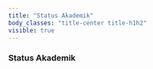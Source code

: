 ```yaml
---
title: "Status Akademik"
body_classes: "title-center title-h1h2"
visible: true
---
```


### Status Akademik
